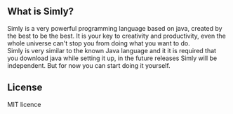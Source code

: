 ## What is Simly?
Simly is a very powerful programming language based on java, created by the best to be the best. It is your key to creativity and productivity, even the whole universe can't stop you from doing what you want to do.
<br>
Simly is very similar to the known Java language and it it is required that you download java while setting it up, in the future releases Simly will be independent. But for now you can start doing it yourself.



## License
MIT licence
